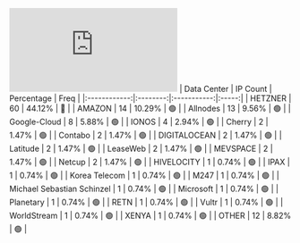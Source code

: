 ![Diagramm](https://github.com/111STAVR111/props/blob/main/Celestia/Mainnet/Decentralization/1/README.md)
| Data Center | IP Count | Percentage | Freq |
|:------------:|:--------:|:-----------:|:-----:|
| HETZNER | 60 | 44.12% | 🔴 |
| AMAZON | 14 | 10.29% | 🟢 |
| Allnodes | 13 | 9.56% | 🟢 |
| Google-Cloud | 8 | 5.88% | 🟢 |
| IONOS | 4 | 2.94% | 🟢 |
| Cherry | 2 | 1.47% | 🟢 |
| Contabo | 2 | 1.47% | 🟢 |
| DIGITALOCEAN | 2 | 1.47% | 🟢 |
| Latitude | 2 | 1.47% | 🟢 |
| LeaseWeb | 2 | 1.47% | 🟢 |
| MEVSPACE | 2 | 1.47% | 🟢 |
| Netcup | 2 | 1.47% | 🟢 |
| HIVELOCITY | 1 | 0.74% | 🟢 |
| IPAX | 1 | 0.74% | 🟢 |
| Korea Telecom | 1 | 0.74% | 🟢 |
| M247 | 1 | 0.74% | 🟢 |
| Michael Sebastian Schinzel | 1 | 0.74% | 🟢 |
| Microsoft | 1 | 0.74% | 🟢 |
| Planetary | 1 | 0.74% | 🟢 |
| RETN | 1 | 0.74% | 🟢 |
| Vultr | 1 | 0.74% | 🟢 |
| WorldStream | 1 | 0.74% | 🟢 |
| XENYA | 1 | 0.74% | 🟢 |
| OTHER | 12 | 8.82% | 🟢 |